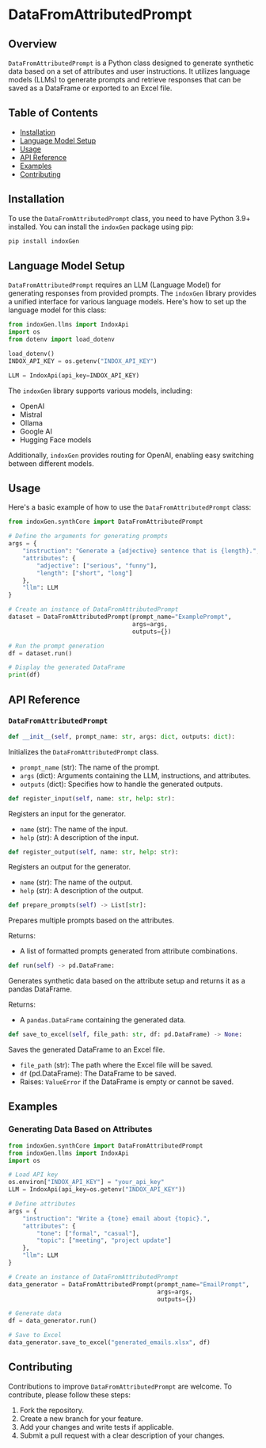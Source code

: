 # DataFromAttributedPrompt

## Overview
`DataFromAttributedPrompt` is a Python class designed to generate synthetic data based on a set of attributes and user instructions. It utilizes language models (LLMs) to generate prompts and retrieve responses that can be saved as a DataFrame or exported to an Excel file.

## Table of Contents
- [Installation](#installation)
- [Language Model Setup](#language-model-setup)
- [Usage](#usage)
- [API Reference](#api-reference)
- [Examples](#examples)
- [Contributing](#contributing)

## Installation
To use the `DataFromAttributedPrompt` class, you need to have Python 3.9+ installed. You can install the `indoxGen` package using pip:

```bash
pip install indoxGen
```

## Language Model Setup
`DataFromAttributedPrompt` requires an LLM (Language Model) for generating responses from provided prompts. The `indoxGen` library provides a unified interface for various language models. Here's how to set up the language model for this class:

```python
from indoxGen.llms import IndoxApi
import os
from dotenv import load_dotenv

load_dotenv()
INDOX_API_KEY = os.getenv("INDOX_API_KEY")

LLM = IndoxApi(api_key=INDOX_API_KEY)
```

The `indoxGen` library supports various models, including:
- OpenAI
- Mistral
- Ollama
- Google AI
- Hugging Face models

Additionally, `indoxGen` provides routing for OpenAI, enabling easy switching between different models.

## Usage
Here's a basic example of how to use the `DataFromAttributedPrompt` class:

```python
from indoxGen.synthCore import DataFromAttributedPrompt

# Define the arguments for generating prompts
args = {
    "instruction": "Generate a {adjective} sentence that is {length}.",
    "attributes": {
        "adjective": ["serious", "funny"],
        "length": ["short", "long"]
    },
    "llm": LLM
}

# Create an instance of DataFromAttributedPrompt
dataset = DataFromAttributedPrompt(prompt_name="ExamplePrompt",
                                   args=args,
                                   outputs={})

# Run the prompt generation
df = dataset.run()

# Display the generated DataFrame
print(df)
```

## API Reference

### `DataFromAttributedPrompt`

```python
def __init__(self, prompt_name: str, args: dict, outputs: dict):
```
Initializes the `DataFromAttributedPrompt` class.

- `prompt_name` (str): The name of the prompt.
- `args` (dict): Arguments containing the LLM, instructions, and attributes.
- `outputs` (dict): Specifies how to handle the generated outputs.

```python
def register_input(self, name: str, help: str):
```
Registers an input for the generator.

- `name` (str): The name of the input.
- `help` (str): A description of the input.

```python
def register_output(self, name: str, help: str):
```
Registers an output for the generator.

- `name` (str): The name of the output.
- `help` (str): A description of the output.

```python
def prepare_prompts(self) -> List[str]:
```
Prepares multiple prompts based on the attributes.

Returns: 
- A list of formatted prompts generated from attribute combinations.

```python
def run(self) -> pd.DataFrame:
```
Generates synthetic data based on the attribute setup and returns it as a pandas DataFrame.

Returns: 
- A `pandas.DataFrame` containing the generated data.

```python
def save_to_excel(self, file_path: str, df: pd.DataFrame) -> None:
```
Saves the generated DataFrame to an Excel file.

- `file_path` (str): The path where the Excel file will be saved.
- `df` (pd.DataFrame): The DataFrame to be saved.
- Raises: `ValueError` if the DataFrame is empty or cannot be saved.
## Examples

### Generating Data Based on Attributes
```python
from indoxGen.synthCore import DataFromAttributedPrompt
from indoxGen.llms import IndoxApi
import os

# Load API key
os.environ["INDOX_API_KEY"] = "your_api_key"
LLM = IndoxApi(api_key=os.getenv("INDOX_API_KEY"))

# Define attributes
args = {
    "instruction": "Write a {tone} email about {topic}.",
    "attributes": {
        "tone": ["formal", "casual"],
        "topic": ["meeting", "project update"]
    },
    "llm": LLM
}

# Create an instance of DataFromAttributedPrompt
data_generator = DataFromAttributedPrompt(prompt_name="EmailPrompt",
                                          args=args,
                                          outputs={})

# Generate data
df = data_generator.run()

# Save to Excel
data_generator.save_to_excel("generated_emails.xlsx", df)
```

## Contributing
Contributions to improve `DataFromAttributedPrompt` are welcome. To contribute, please follow these steps:
1. Fork the repository.
2. Create a new branch for your feature.
3. Add your changes and write tests if applicable.
4. Submit a pull request with a clear description of your changes.
